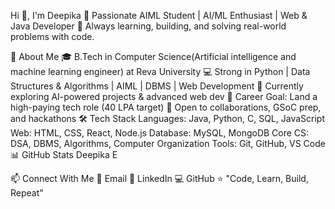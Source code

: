 Hi 👋, I'm Deepika
🌟 Passionate AIML Student | AI/ML Enthusiast | Web & Java Developer
🚀 Always learning, building, and solving real-world problems with code.

🚀 About Me
🎓 B.Tech in Computer Science(Artificial intelligence and machine learning engineer) at Reva University
💻 Strong in Python | Data Structures & Algorithms | AIML | DBMS | Web Development
🌱 Currently exploring AI-powered projects & advanced web dev
🎯 Career Goal: Land a high-paying tech role (40 LPA target)
🤝 Open to collaborations, GSoC prep, and hackathons
🛠️ Tech Stack
Languages: Java, Python, C, SQL, JavaScript
Web: HTML, CSS, React, Node.js
Database: MySQL, MongoDB
Core CS: DSA, DBMS, Algorithms, Computer Organization
Tools: Git, GitHub, VS Code
📊 GitHub Stats
Deepika E

📫 Connect With Me
📧 Email
💼 LinkedIn
💻 GitHub
⭐️ "Code, Learn, Build, Repeat"

